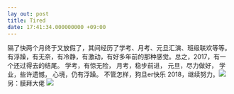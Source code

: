 ```yaml
---
lay out: post
title: Tired 
date: 17:41:34.000000000 +09:00
---
```

隔了快两个月终于又放假了，其间经历了学考、月考、元旦汇演、班级联欢等等。有浮躁，有无奈，有冷静，有激动，有好多年前的那种感觉。总之，2017，有一个还过得去的结尾。
学考，有惊无险，
月考，稳步前进，
元旦，尽力做好，
学业，些许遗憾，
心境，仍有浮躁。
不管怎样，狗旦er快乐
2018，继续努力。![](https://i.loli.net/2017/12/29/5a460f9936f15.jpg)
另：膜拜大佬
![](https://i.loli.net/2017/12/29/5a4610828d5c0.jpg)





